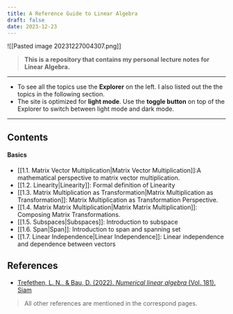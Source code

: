 ```yaml
---
title: A Reference Guide to Linear Algebra
draft: false
date: 2023-12-23
---
```

![[Pasted image 20231227004307.png]]

> **This is a repository that contains my personal lecture notes for Linear Algebra.**

---------
- To see all the topics use the **Explorer** on the left. I also listed out the the topics in the following section. 
- The site is optimized for **light mode**. Use the **toggle button** on top of the Explorer to switch between light mode and dark mode. 
-------
## Contents 

#### Basics

- [[1.1. Matrix Vector Multiplication|Matrix Vector Multiplication]]:A mathematical perspective to matrix vector multiplication.
- [[1.2. Linearity|Linearity]]:  Formal definition of Linearity
- [[1.3. Matrix Multiplication as Transformation|Matrix Multiplication as Transformation]]: Matrix Multiplication as Transformation Perspective.
- [[1.4. Matrix Matrix Multiplication|Matrix Matrix Multiplication]]: Composing Matrix Transformations.
- [[1.5. Subspaces|Subspaces]]: Introduction to subspace
- [[1.6. Span|Span]]: Introduction to span and spanning set 
- [[1.7. Linear Independence|Linear Independence]]: Linear independence and dependence between vectors


## References

-  [Trefethen, L. N., & Bau, D. (2022). _Numerical linear algebra_ (Vol. 181). Siam](https://books.google.com/books?id=4Mou5YpRD_kC&printsec=frontcover)

> All other references are mentioned in the correspond pages. 

